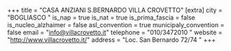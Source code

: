 +++
title = "CASA ANZIANI S.BERNARDO VILLA CROVETTO"
[extra]
city = "BOGLIASCO "
is_nap = true
is_nat = true
is_prima_fascia = false
is_nucleo_alzhaimer = false
asl_convention = true
municipaly_convention = false
email = "info@villacrovetto.it"
telephone = "010/3472010 "
website = "http://www.villacrovetto.it/"
address = "Loc. San Bernardo 72/74 "
+++
